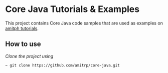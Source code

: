 # Core Java Tutorials & Examples
This project contains Core Java code samples that are used as examples on [amitph tutorials](https://www.amitph.com/).

## How to use
*Clone the project using*
```
~ git clone https://github.com/amitrp/core-java.git
```


